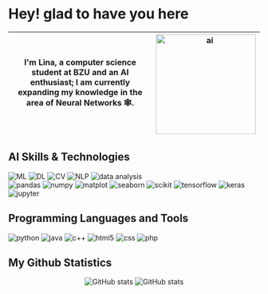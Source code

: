# Hey! glad to have you here 

| I'm Lina, a computer science student at BZU and an AI enthusiast; I am currently expanding my knowledge in the area of Neural Networks 🕸️. | <img src="https://github.com/user-attachments/assets/4b55b397-d9d0-4b2a-82de-04f18df8c1a8" alt="ai" width="200"> |
|---|---|

## AI Skills & Technologies
![ML](https://img.shields.io/badge/Machine_Learning-6DB33F?style=for-the-badge&color=%23B0E0E6)
![DL](https://img.shields.io/badge/Deep_Learning-white?style=for-the-badge&logoColor=white&color=%23B0C4DE)
![CV](https://img.shields.io/badge/Computer_Vision-white?style=for-the-badge&color=%2387CEEB)
![NLP](https://img.shields.io/badge/NLP-white?style=for-the-badge&color=%2387CEFA)
![data analysis](https://img.shields.io/badge/Data_Analysis-white?style=for-the-badge&logoColor=white&color=%2300BFFF)
<br>
![pandas](https://img.shields.io/badge/Pandas-white?style=for-the-badge&logo=pandas&logoColor=white&color=%231E90FF)
![numpy](https://img.shields.io/badge/NumPy-white?style=for-the-badge&logo=numpy&logoColor=white&color=%23007FFF)
![matplot](https://img.shields.io/badge/Matplotlib-white?style=for-the-badge&logoColor=white&color=%23007BA7)
![seaborn](https://img.shields.io/badge/Seaborn-white?style=for-the-badge&logoColor=white&color=%236495ED)
![scikit](https://img.shields.io/badge/Scikit_Learn-white?style=for-the-badge&logo=scikitlearn&logoColor=white&color=%234169E1)
![tensorflow](https://img.shields.io/badge/TensorFlow-white?style=for-the-badge&logo=tensorflow&logoColor=white&color=%234682B4)
![keras](https://img.shields.io/badge/Keras-white?style=for-the-badge&logo=keras&logoColor=white&color=%235F9EA0)
![jupyter](https://img.shields.io/badge/Jupyter-white?style=for-the-badge&logo=jupyter&logoColor=white&color=%23367588)


## Programming Languages and Tools 
![python](https://img.shields.io/badge/Python-white?style=for-the-badge&logo=python&logoColor=white&color=%23B0E0E6)
![java](https://img.shields.io/badge/Java-white?style=for-the-badge&logoColor=white&color=%23B0C4DE)
![c++](https://img.shields.io/badge/C%2B%2B-white?style=for-the-badge&logo=c%2B%2B&logoColor=white&color=%2387CEEB)
![html5](https://img.shields.io/badge/HTML5-white?style=for-the-badge&logo=html5&logoColor=white&color=%2387CEFA)
![css](https://img.shields.io/badge/CSS-white?style=for-the-badge&logo=css&logoColor=white&color=%2300BFFF)
![php](https://img.shields.io/badge/PHP-white?style=for-the-badge&logo=php&logoColor=white&color=%231E90FF)


## My Github Statistics
<p align="center">
    <img src="https://github-readme-stats.vercel.app/api?username=Lina-Abureesh4&show_icons=true&theme=react" alt="GitHub stats">
    <img src="https://streak-stats.demolab.com?user=Lina-Abureesh4&theme=react&card_width=470" alt="GitHub stats">
</p>
